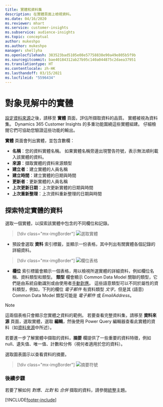```yaml
---
title: 實體和資料集
description: 在實體頁面上檢視資料。
ms.date: 04/16/2020
ms.reviewer: mhart
ms.service: customer-insights
ms.subservice: audience-insights
ms.topic: conceptual
author: mukeshpo
ms.author: mukeshpo
manager: shellyha
ms.openlocfilehash: 383523bad5105e08e57758838e90a49e805b5f9b
ms.sourcegitcommit: bae40184312ab27b95c140a044875c2daea37951
ms.translationtype: HT
ms.contentlocale: zh-HK
ms.lasthandoff: 03/15/2021
ms.locfileid: "5596434"
---
```

# <a name="entities-in-audience-insights"></a>對象見解中的實體

[設定資料來源](data-sources.md)之後，請移至 **實體** 頁面，評估所擷取資料的品質。 實體被視為資料集。 Dynamics 365 Customer Insights 的多重功能圍繞這些實體組建。 仔細檢閱它們可協助您驗證這些功能的輸出。

**實體** 頁面會列出實體，並包含數欄：

- **名稱**：您的資料實體名稱。 如果實體名稱旁邊出現警告符號，表示無法順利載入該實體的資料。
- **來源**：擷取實體的資料來源類型
- **建立者**：建立實體的人員名稱
- **建立時間**：建立實體的日期與時間
- **更新者**：更新實體的人員名稱
- **上次更新日期**：上次更新實體的日期與時間
- **上次重新整理**：上次資料重新整理的日期與時間

## <a name="exploring-a-specific-entitys-data"></a>探索特定實體的資料

選取一個實體，以探索該實體中包含的不同欄位和記錄。

> [!div class="mx-imgBorder"]
> ![選取實體](media/data-manager-entities-data.png "選取實體")

- 預設會選取 **資料** 索引標籤，並顯示一份表格，其中列出有關實體各個記錄的詳細資料。

> [!div class="mx-imgBorder"]
> ![欄位表格](media/data-manager-entities-fields.PNG "欄位表格")

- **欄位** 索引標籤會顯示一個表格，用以檢視所選實體的詳細資料，例如欄位名稱、資料類型和類型。 **類型** 欄會顯示 Common Data Model 關聯的類型，它們是由系統自動識別或由使用者[手動對應](map-entities.md)。 這些語意類型可以不同於屬性的資料類型，例如，下列的欄位 *電子郵件* 有資料類型 *文字*，但是其 (語意) Common Data Model 類型可能是 *電子郵件* 或 *EmailAddress*。

> [!NOTE]
> 這兩個表格只會顯示您實體之資料的範例。 若要查看完整資料集，請移至 **資料來源** 頁面，選取實體，選取 **編輯**，然後使用 Power Query 編輯器查看此實體的資料（如[資料來源](data-sources.md)中所述）。

若要進一步了解實體中擷取的資料，**摘要** 欄提供了一些重要的資料特徵，例如 null、遺失值、唯一值、計數和分佈（視何者適用於您的資料）。

選取圖表圖示以查看資料的摘要。

> [!div class="mx-imgBorder"]
> ![摘要符號](media/data-manager-entities-summary.png "資料摘要表格")

### <a name="next-step"></a>後續步驟

若要了解如何 *對應*、*比對* 和 *合併* 擷取的資料，請參閱[統整](data-unification.md)主題。


[!INCLUDE[footer-include](../includes/footer-banner.md)]